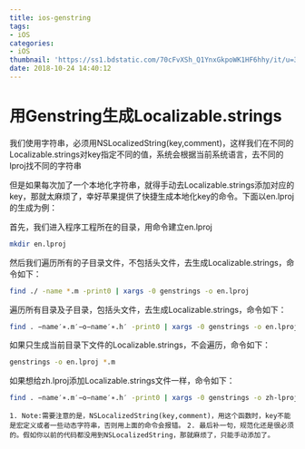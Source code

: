 ```yaml
---
title: ios-genstring
tags:
- iOS
categories:
- iOS
thumbnail: 'https://ss1.bdstatic.com/70cFvXSh_Q1YnxGkpoWK1HF6hhy/it/u=3769399397,1385121564&fm=26&gp=0.jpg'
date: 2018-10-24 14:40:12
---
```


# 用Genstring生成Localizable.strings

我们使用字符串，必须用NSLocalizedString(key,comment)，这样我们在不同的Localizable.strings对key指定不同的值，系统会根据当前系统语言，去不同的lproj找不同的字符串

但是如果每次加了一个本地化字符串，就得手动去Localizable.strings添加对应的key，那就太麻烦了，幸好苹果提供了快捷生成本地化key的命令。下面以en.lproj的生成为例：

首先，我们进入程序工程所在的目录，用命令建立en.lproj 
```sh
mkdir en.lproj
```
然后我们遍历所有的子目录文件，不包括头文件，去生成Localizable.strings，命令如下：
```sh
find ./ -name *.m -print0 | xargs -0 genstrings -o en.lproj
```
遍历所有目录及子目录，包括头文件，去生成Localizable.strings，命令如下：
```sh
find . −name′∗.m′−o−name′∗.h′ -print0 | xargs -0 genstrings -o en.lproj
```
如果只生成当前目录下文件的Localizable.strings，不会遍历，命令如下：
```sh
genstrings -o en.lproj *.m
```
如果想给zh.lproj添加Localizable.strings文件一样，命令如下：
```sh
find . −name′∗.m′−o−name′∗.h′ -print0 | xargs -0 genstrings -o zh-lproj
```

`1. Note:需要注意的是，NSLocalizedString(key,comment)，用这个函数时，key不能是宏定义或者一些动态字符串，否则用上面的命令会报错。`
`2. 最后补一句，规范化还是很必须的。假如你以前的代码都没用到NSLocalizedString，那就麻烦了，只能手动添加了。`
